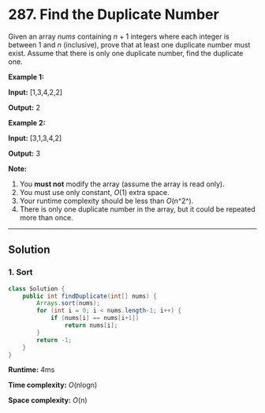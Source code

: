 # 287. Find the Duplicate Number

Given an array _nums_ containing _n_ + 1 integers where each integer is between 1 and _n_ (inclusive), prove that at least one duplicate number must exist. Assume that there is only one duplicate number, find the duplicate one.

**Example 1:**

**Input:** [1,3,4,2,2]

**Output:** 2

**Example 2:**

**Input:** [3,1,3,4,2]

**Output:** 3

**Note:**

1.  You **must not** modify the array (assume the array is read only).
2.  You must use only constant, _O_(1) extra space.
3.  Your runtime complexity should be less than _O_(n^2^).
4.  There is only one duplicate number in the array, but it could be repeated more than once.
---
## Solution

### 1. Sort

```java
class Solution {
    public int findDuplicate(int[] nums) {
        Arrays.sort(nums);
        for (int i = 0; i < nums.length-1; i++) {
            if (nums[i] == nums[i+1])
                return nums[i];
        }
        return -1;
    }
}
```

**Runtime:**  4ms

**Time complexity:** _O_(nlogn)

**Space complexity:** _O_(n)

